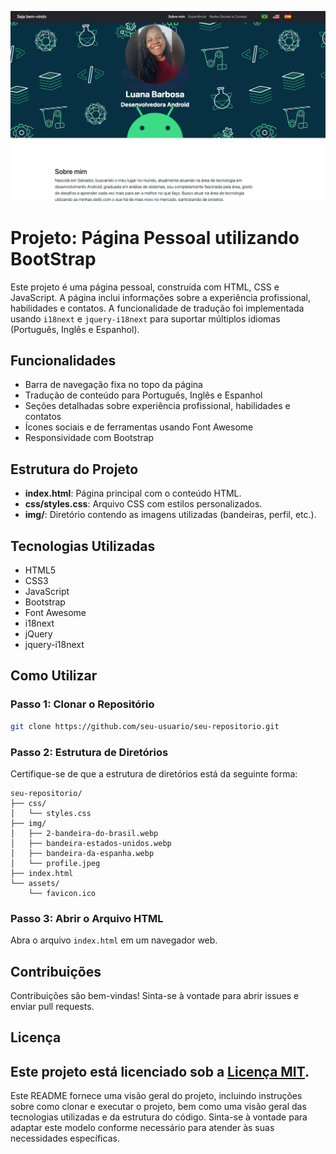 ![Imagem de Exemplo](img/preview.png)

# Projeto: Página Pessoal utilizando BootStrap
Este projeto é uma página pessoal, construída com HTML, CSS e JavaScript. A página inclui informações sobre a experiência profissional, habilidades e contatos. 
A funcionalidade de tradução foi implementada usando `i18next` e `jquery-i18next` para suportar múltiplos idiomas (Português, Inglês e Espanhol).
## Funcionalidades
- Barra de navegação fixa no topo da página
- Tradução de conteúdo para Português, Inglês e Espanhol
- Seções detalhadas sobre experiência profissional, habilidades e contatos
- Ícones sociais e de ferramentas usando Font Awesome
- Responsividade com Bootstrap
## Estrutura do Projeto
- **index.html**: Página principal com o conteúdo HTML.
- **css/styles.css**: Arquivo CSS com estilos personalizados.
- **img/**: Diretório contendo as imagens utilizadas (bandeiras, perfil, etc.).
## Tecnologias Utilizadas
- HTML5
- CSS3
- JavaScript
- Bootstrap
- Font Awesome
- i18next
- jQuery
- jquery-i18next
## Como Utilizar
### Passo 1: Clonar o Repositório
```bash
git clone https://github.com/seu-usuario/seu-repositorio.git
```
### Passo 2: Estrutura de Diretórios
Certifique-se de que a estrutura de diretórios está da seguinte forma:
```
seu-repositorio/
├── css/
│   └── styles.css
├── img/
│   ├── 2-bandeira-do-brasil.webp
│   ├── bandeira-estados-unidos.webp
│   ├── bandeira-da-espanha.webp
│   └── profile.jpeg
├── index.html
└── assets/
    └── favicon.ico
```
### Passo 3: Abrir o Arquivo HTML
Abra o arquivo `index.html` em um navegador web.

## Contribuições
Contribuições são bem-vindas! Sinta-se à vontade para abrir issues e enviar pull requests.
## Licença
Este projeto está licenciado sob a [Licença MIT](LICENSE).
---
Este README fornece uma visão geral do projeto, incluindo instruções sobre como clonar e executar o projeto, 
bem como uma visão geral das tecnologias utilizadas e da estrutura do código. 
Sinta-se à vontade para adaptar este modelo conforme necessário para atender às suas necessidades específicas.
